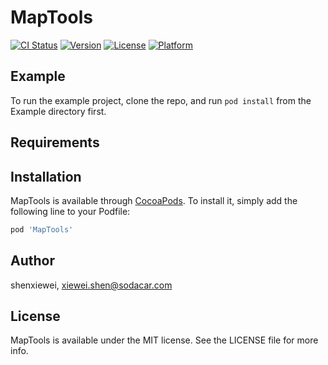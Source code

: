 # MapTools

[![CI Status](https://img.shields.io/travis/shenxiewei/MapTools.svg?style=flat)](https://travis-ci.org/shenxiewei/MapTools)
[![Version](https://img.shields.io/cocoapods/v/MapTools.svg?style=flat)](https://cocoapods.org/pods/MapTools)
[![License](https://img.shields.io/cocoapods/l/MapTools.svg?style=flat)](https://cocoapods.org/pods/MapTools)
[![Platform](https://img.shields.io/cocoapods/p/MapTools.svg?style=flat)](https://cocoapods.org/pods/MapTools)

## Example

To run the example project, clone the repo, and run `pod install` from the Example directory first.

## Requirements

## Installation

MapTools is available through [CocoaPods](https://cocoapods.org). To install
it, simply add the following line to your Podfile:

```ruby
pod 'MapTools'
```

## Author

shenxiewei, xiewei.shen@sodacar.com

## License

MapTools is available under the MIT license. See the LICENSE file for more info.
